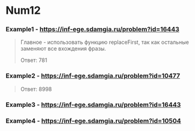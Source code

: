 # Num12
### Example1 - https://inf-ege.sdamgia.ru/problem?id=16443
> Главное - использовать функцию replaceFirst, так как остальные заменяют все вхождения фразы.
> 
> Ответ: 781


### Example2 - https://inf-ege.sdamgia.ru/problem?id=10477
> Ответ: 8998

### Example3 - https://inf-ege.sdamgia.ru/problem?id=16443

### Example4 - https://inf-ege.sdamgia.ru/problem?id=10504